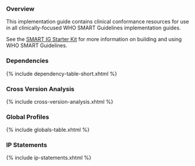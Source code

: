 ### Overview

This implementation guide contains clinical conformance resources for use in all clinically-focused WHO SMART Guidelines implementation guides.

See the [SMART IG Starter Kit](https://smart.who.int/ig-starter-kit/) for more information on building and using WHO SMART Guidelines.

### Dependencies

{% include dependency-table-short.xhtml %}

### Cross Version Analysis

{% include cross-version-analysis.xhtml %}

### Global Profiles

{% include globals-table.xhtml %}

### IP Statements

{% include ip-statements.xhtml %}